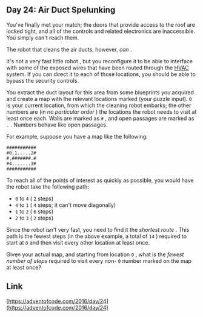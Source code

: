 ## Day 24: Air Duct Spelunking

You've finally met your match; the doors that provide access to the roof are locked tight, and all of the controls and related electronics are inaccessible. You simply can't reach them.

The robot that cleans the air ducts, however, _can_ .

It's not a very fast little robot , but you reconfigure it to be able to interface with some of the exposed wires that have been routed through the [HVAC](https://en.wikipedia.org/wiki/HVAC) system. If you can direct it to each of those locations, you should be able to bypass the security controls.

You extract the duct layout for this area from some blueprints you acquired and create a map with the relevant locations marked (your puzzle input). `0` is your current location, from which the cleaning robot embarks; the other numbers are (in _no particular order_ ) the locations the robot needs to visit at least once each. Walls are marked as `#` , and open passages are marked as `.` . Numbers behave like open passages.

For example, suppose you have a map like the following:

```
###########
#0.1.....2#
#.#######.#
#4.......3#
###########
```

To reach all of the points of interest as quickly as possible, you would have the robot take the following path:

- `0` to `4` ( `2` steps)
- `4` to `1` ( `4` steps; it can't move diagonally)
- `1` to `2` ( `6` steps)
- `2` to `3` ( `2` steps)

Since the robot isn't very fast, you need to find it the _shortest route_ . This path is the fewest steps (in the above example, a total of `14` ) required to start at `0` and then visit every other location at least once.

Given your actual map, and starting from location `0` , what is the _fewest number of steps_ required to visit every non- `0` number marked on the map at least once?

## Link

[https://adventofcode.com/2016/day/24](https://adventofcode.com/2016/day/24)
